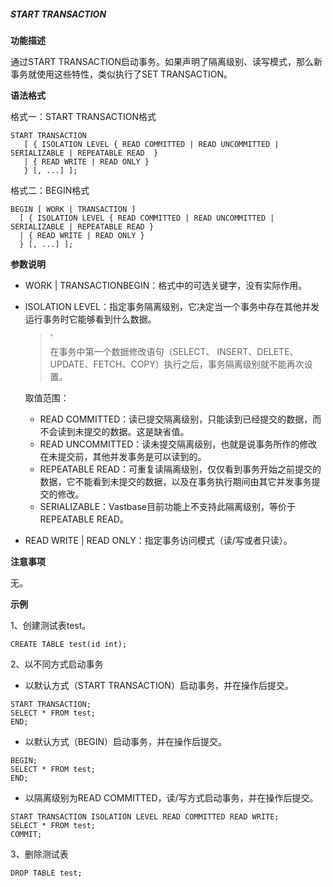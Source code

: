 ##### START TRANSACTION

**功能描述**

通过START TRANSACTION启动事务。如果声明了隔离级别、读写模式，那么新事务就使用这些特性，类似执行了SET TRANSACTION。

**语法格式**

格式一：START TRANSACTION格式

```
START TRANSACTION
   [ { ISOLATION LEVEL { READ COMMITTED | READ UNCOMMITTED | SERIALIZABLE | REPEATABLE READ  }
   | { READ WRITE | READ ONLY }
   } [, ...] ];
```

格式二：BEGIN格式

```
BEGIN [ WORK | TRANSACTION ]
  [ { ISOLATION LEVEL { READ COMMITTED | READ UNCOMMITTED | SERIALIZABLE | REPEATABLE READ }
  | { READ WRITE | READ ONLY }
  } [, ...] ];
```

**参数说明**

- WORK | TRANSACTIONBEGIN：格式中的可选关键字，没有实际作用。

- ISOLATION LEVEL：指定事务隔离级别，它决定当一个事务中存在其他并发运行事务时它能够看到什么数据。

  > <div align="left"><img src="image/image1.png" style="zoom:25%")</div>
  >
  > 在事务中第一个数据修改语句（SELECT、 INSERT、DELETE、UPDATE、FETCH、COPY）执行之后，事务隔离级别就不能再次设置。

  取值范围：

  - READ COMMITTED：读已提交隔离级别，只能读到已经提交的数据，而不会读到未提交的数据。这是缺省值。
  - READ UNCOMMITTED：读未提交隔离级别，也就是说事务所作的修改在未提交前，其他并发事务是可以读到的。
  - REPEATABLE READ：可重复读隔离级别，仅仅看到事务开始之前提交的数据，它不能看到未提交的数据，以及在事务执行期间由其它并发事务提交的修改。
  - SERIALIZABLE：Vastbase目前功能上不支持此隔离级别，等价于REPEATABLE READ。

- READ WRITE | READ ONLY：指定事务访问模式（读/写或者只读）。

**注意事项**

无。

**示例**

1、创建测试表test。

```
CREATE TABLE test(id int);
```

2、以不同方式启动事务

- 以默认方式（START TRANSACTION）启动事务，并在操作后提交。 

```
START TRANSACTION; 
SELECT * FROM test;
END; 
```

- 以默认方式（BEGIN）启动事务，并在操作后提交。 


```
BEGIN; 
SELECT * FROM test; 
END; 
```

- 以隔离级别为READ COMMITTED，读/写方式启动事务，并在操作后提交。 


```
START TRANSACTION ISOLATION LEVEL READ COMMITTED READ WRITE; 
SELECT * FROM test; 
COMMIT;
```

3、删除测试表

```
DROP TABLE test;
```

